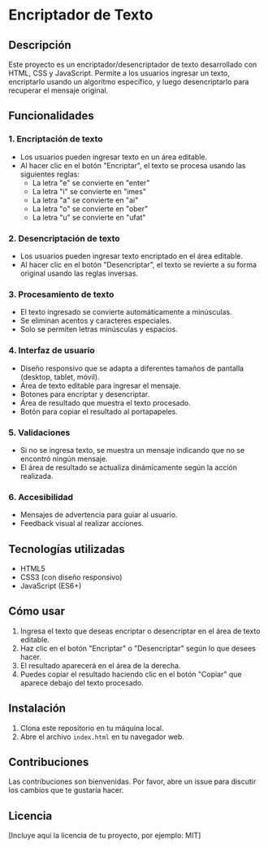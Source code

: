 # Encriptador de Texto

## Descripción
Este proyecto es un encriptador/desencriptador de texto desarrollado con HTML, CSS y JavaScript. Permite a los usuarios ingresar un texto, encriptarlo usando un algoritmo específico, y luego desencriptarlo para recuperar el mensaje original.

## Funcionalidades

### 1. Encriptación de texto
- Los usuarios pueden ingresar texto en un área editable.
- Al hacer clic en el botón "Encriptar", el texto se procesa usando las siguientes reglas:
  - La letra "e" se convierte en "enter"
  - La letra "i" se convierte en "imes"
  - La letra "a" se convierte en "ai"
  - La letra "o" se convierte en "ober"
  - La letra "u" se convierte en "ufat"

### 2. Desencriptación de texto
- Los usuarios pueden ingresar texto encriptado en el área editable.
- Al hacer clic en el botón "Desencriptar", el texto se revierte a su forma original usando las reglas inversas.

### 3. Procesamiento de texto
- El texto ingresado se convierte automáticamente a minúsculas.
- Se eliminan acentos y caracteres especiales.
- Solo se permiten letras minúsculas y espacios.

### 4. Interfaz de usuario
- Diseño responsivo que se adapta a diferentes tamaños de pantalla (desktop, tablet, móvil).
- Área de texto editable para ingresar el mensaje.
- Botones para encriptar y desencriptar.
- Área de resultado que muestra el texto procesado.
- Botón para copiar el resultado al portapapeles.

### 5. Validaciones
- Si no se ingresa texto, se muestra un mensaje indicando que no se encontró ningún mensaje.
- El área de resultado se actualiza dinámicamente según la acción realizada.

### 6. Accesibilidad
- Mensajes de advertencia para guiar al usuario.
- Feedback visual al realizar acciones.

## Tecnologías utilizadas
- HTML5
- CSS3 (con diseño responsivo)
- JavaScript (ES6+)

## Cómo usar
1. Ingresa el texto que deseas encriptar o desencriptar en el área de texto editable.
2. Haz clic en el botón "Encriptar" o "Desencriptar" según lo que desees hacer.
3. El resultado aparecerá en el área de la derecha.
4. Puedes copiar el resultado haciendo clic en el botón "Copiar" que aparece debajo del texto procesado.

## Instalación
1. Clona este repositorio en tu máquina local.
2. Abre el archivo `index.html` en tu navegador web.

## Contribuciones
Las contribuciones son bienvenidas. Por favor, abre un issue para discutir los cambios que te gustaría hacer.

## Licencia
[Incluye aquí la licencia de tu proyecto, por ejemplo: MIT]
